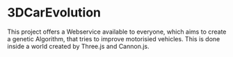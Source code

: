 # 3DCarEvolution
This project offers a Webservice available to everyone, which aims to create a genetic Algorithm, that tries to improve motorisied vehicles.
This is done inside a world created by Three.js and Cannon.js. 
